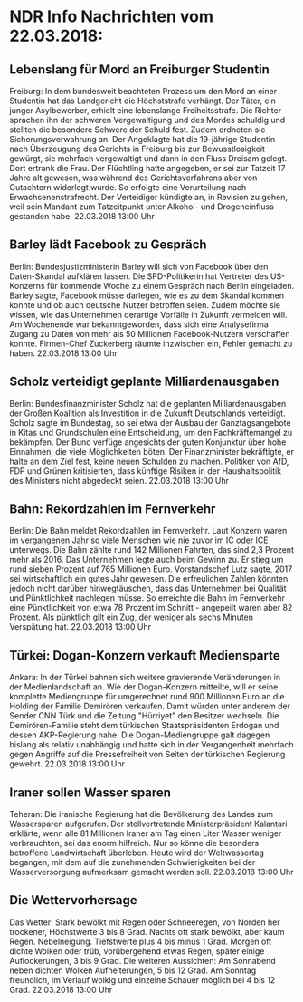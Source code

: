 # NDR Info Nachrichten vom 22.03.2018:


## Lebenslang für Mord an Freiburger Studentin
Freiburg: In dem bundesweit beachteten Prozess um den Mord an einer Studentin hat das Landgericht die Höchststrafe verhängt. Der Täter, ein junger Asylbewerber, erhielt eine lebenslange Freiheitsstrafe. Die Richter sprachen ihn der schweren Vergewaltigung und des Mordes schuldig und stellten die besondere Schwere der Schuld fest. Zudem ordneten sie Sicherungsverwahrung an. Der Angeklagte hat die 19-jährige Studentin nach Überzeugung des Gerichts in Freiburg bis zur Bewusstlosigkeit gewürgt, sie mehrfach vergewaltigt und dann in den Fluss Dreisam gelegt. Dort ertrank die Frau. Der Flüchtling hatte angegeben, er sei zur Tatzeit 17 Jahre alt gewesen, was während des Gerichtsverfahrens aber von Gutachtern widerlegt wurde. So erfolgte eine Verurteilung nach Erwachsenenstrafrecht. Der Verteidiger kündigte an, in Revision zu gehen, weil sein Mandant zum Tatzeitpunkt unter Alkohol- und Drogeneinfluss gestanden habe. 22.03.2018 13:00 Uhr 

## Barley lädt Facebook zu Gespräch
Berlin: Bundesjustizministerin Barley will sich von Facebook über den Daten-Skandal aufklären lassen. Die SPD-Politikerin hat Vertreter des US-Konzerns für kommende Woche zu einem Gespräch nach Berlin eingeladen. Barley sagte, Facebook müsse darlegen, wie es zu dem Skandal kommen konnte und ob auch deutsche Nutzer betroffen seien. Zudem möchte sie wissen, wie das Unternehmen derartige Vorfälle in Zukunft vermeiden will. Am Wochenende war bekanntgeworden, dass sich eine Analysefirma Zugang zu Daten von mehr als 50 Millionen Facebook-Nutzern verschaffen konnte. Firmen-Chef Zuckerberg räumte inzwischen ein, Fehler gemacht zu haben. 22.03.2018 13:00 Uhr 

## Scholz verteidigt geplante Milliardenausgaben
Berlin: Bundesfinanzminister Scholz hat die geplanten Milliardenausgaben der Großen Koalition als Investition in die Zukunft Deutschlands verteidigt. Scholz sagte im Bundestag, so sei etwa der Ausbau der Ganztagsangebote in Kitas und Grundschulen eine Entscheidung, um den Fachkräftemangel zu bekämpfen. Der Bund verfüge angesichts der guten Konjunktur über hohe Einnahmen, die viele Möglichkeiten böten. Der Finanzminister bekräftigte, er halte an dem Ziel fest, keine neuen Schulden zu machen. Politiker von AfD, FDP und Grünen kritisierten, dass künftige Risiken in der Haushaltspolitik des Ministers nicht abgedeckt seien. 22.03.2018 13:00 Uhr 

## Bahn: Rekordzahlen im Fernverkehr
Berlin: Die Bahn meldet Rekordzahlen im Fernverkehr. Laut Konzern waren im vergangenen Jahr so viele Menschen wie nie zuvor im IC oder ICE unterwegs. Die Bahn zählte rund 142 Millionen Fahrten, das sind 2,3 Prozent mehr als 2016. Das Unternehmen legte auch beim Gewinn zu. Er stieg um rund sieben Prozent auf 765 Millionen Euro. Vorstandschef Lutz sagte, 2017 sei wirtschaftlich ein gutes Jahr gewesen. Die erfreulichen Zahlen könnten jedoch nicht darüber hinwegtäuschen, dass das Unternehmen bei Qualität und Pünktlichkeit nachlegen müsse. So erreichte die Bahn im Fernverkehr eine Pünktlichkeit von etwa 78 Prozent im Schnitt - angepeilt waren aber 82 Prozent. Als pünktlich gilt ein Zug, der weniger als sechs Minuten Verspätung hat. 22.03.2018 13:00 Uhr 

## Türkei: Dogan-Konzern verkauft Mediensparte
Ankara: In der Türkei bahnen sich weitere gravierende Veränderungen in der Medienlandschaft an. Wie der Dogan-Konzern mitteilte, will er seine komplette Mediengruppe für umgerechnet rund 900 Millionen Euro an die Holding der Familie Demirören verkaufen. Damit würden unter anderem der Sender CNN Türk und die Zeitung "Hürriyet" den Besitzer wechseln. Die Demirören-Familie steht dem türkischen Staatspräsidenten Erdogan und dessen AKP-Regierung nahe. Die Dogan-Mediengruppe galt dagegen bislang als relativ unabhängig und hatte sich in der Vergangenheit mehrfach gegen Angriffe auf die Pressefreiheit von Seiten der türkischen Regierung gewehrt. 22.03.2018 13:00 Uhr 

## Iraner sollen Wasser sparen
Teheran:	Die iranische Regierung hat die Bevölkerung des Landes zum Wassersparen aufgerufen. Der stellvertretende Ministerpräsident Kalantari erklärte, wenn alle 81 Millionen Iraner am Tag einen Liter Wasser weniger verbrauchten, sei das enorm hilfreich. Nur so könne die besonders betroffene Landwirtschaft überleben. Heute wird der Weltwassertag begangen, mit dem auf die zunehmenden Schwierigkeiten bei der Wasserversorgung aufmerksam gemacht werden soll. 22.03.2018 13:00 Uhr 

## Die Wettervorhersage
Das Wetter: Stark bewölkt mit Regen oder Schneeregen, von Norden her trockener, Höchstwerte 3 bis 8 Grad. Nachts oft stark bewölkt, aber kaum Regen. Nebelneigung. Tiefstwerte plus 4 bis minus 1 Grad. Morgen oft dichte Wolken oder trüb, vorübergehend etwas Regen, später einige Auflockerungen, 3 bis 9 Grad. Die weiteren Aussichten: Am Sonnabend neben dichten Wolken Aufheiterungen, 5 bis 12 Grad. Am Sonntag freundlich, im Verlauf wolkig und einzelne Schauer möglich bei 4 bis 12 Grad. 22.03.2018 13:00 Uhr 
